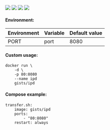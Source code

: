 ![](https://images.microbadger.com/badges/image/gists/ipd.svg) ![](https://img.shields.io/badge/Alpine-3.7-brightgreen.svg) ![](https://img.shields.io/docker/stars/gists/ipd.svg) ![](https://img.shields.io/docker/pulls/gists/ipd.svg)


#### Environment:

| Environment          | Variable             | Default value |
|----------------------|----------------------|---------------|
| PORT                 | port                 | 8080          |

#### Custom usage:

    docker run \
        -d \
        -p 80:8080
        --name ipd
        gists/ipd

#### Compose example:

    transfer.sh:
        image: gists/ipd
        ports:
            - "80:8080"
        restart: always
